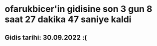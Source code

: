 # ofarukbicer'in gidisine son 3 gun 8 saat 27 dakika 47 saniye kaldi

## Gidis tarihi: 30.09.2022 :(